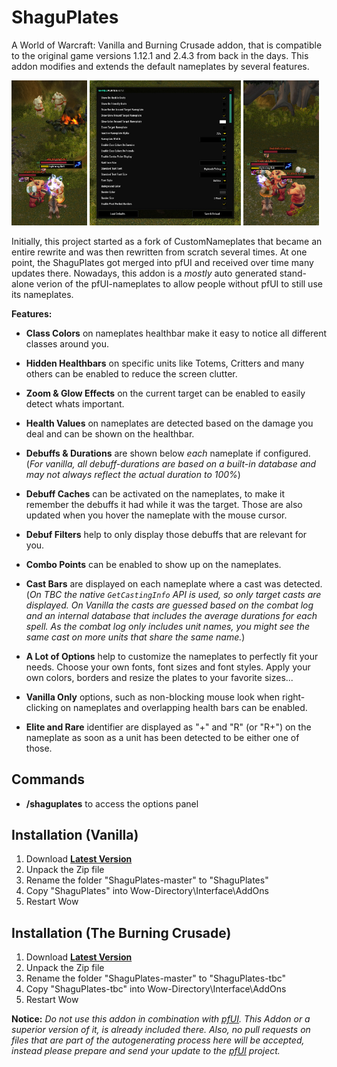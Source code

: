 # ShaguPlates

A World of Warcraft: Vanilla and Burning Crusade addon, that is compatible to the original game versions 1.12.1 and 2.4.3 from back in the days. This addon modifies and extends the default nameplates by several features.

<a href="preview/smaller.png"><img src="preview/left.jpg" width="24%"></a>
<a href="preview/smaller.png"><img src="preview/center.jpg" width="48%"></a>
<a href="preview/smaller.png"><img src="preview/right.jpg" width="24%"></a>

Initially, this project started as a fork of CustomNameplates that became an entire rewrite and was then rewritten from scratch several times. At one point, the ShaguPlates got merged into pfUI and received over time many updates there. Nowadays, this addon is a *mostly* auto generated stand-alone verion of the pfUI-nameplates to allow people without pfUI to still use its nameplates.

**Features:**
* **Class Colors** on nameplates healthbar make it easy to notice all different classes around you.

* **Hidden Healthbars** on specific units like Totems, Critters and many others can be enabled to reduce the screen clutter.

* **Zoom & Glow Effects** on the current target can be enabled to easily detect whats important.

* **Health Values** on nameplates are detected based on the damage you deal and can be shown on the healthbar.

* **Debuffs & Durations** are shown below *each* nameplate if configured.
  (*For vanilla, all debuff-durations are based on a built-in database and may not always reflect the actual duration to 100%*)

* **Debuff Caches** can be activated on the nameplates, to make it remember the debuffs it had while it was the target. Those are also updated when you hover the nameplate with the mouse cursor.

* **Debuf Filters** help to only display those debuffs that are relevant for you.

* **Combo Points** can be enabled to show up on the nameplates.

* **Cast Bars** are displayed on each nameplate where a cast was detected. (*On TBC the native `GetCastingInfo` API is used, so only target casts are displayed. On Vanilla the casts are guessed based on the combat log and an internal database that includes the average durations for each spell. As the combat log only includes unit names, you might see the same cast on more units that share the same name.*)

* **A Lot of Options** help to customize the nameplates to perfectly fit your needs. Choose your own fonts, font sizes and font styles. Apply your own colors, borders and resize the plates to your favorite sizes...

* **Vanilla Only** options, such as non-blocking mouse look when right-clicking on nameplates and overlapping health bars can be enabled.

* **Elite and Rare** identifier are displayed as "+" and "R" (or "R+") on the nameplate as soon as a unit has been detected to be either one of those.

## Commands

* **/shaguplates** to access the options panel

## Installation (Vanilla)
1. Download **[Latest Version](https://github.com/shagu/ShaguPlates/archive/master.zip)**
2. Unpack the Zip file
3. Rename the folder "ShaguPlates-master" to "ShaguPlates"
4. Copy "ShaguPlates" into Wow-Directory\Interface\AddOns
5. Restart Wow

## Installation (The Burning Crusade)
1. Download **[Latest Version](https://github.com/shagu/ShaguPlates/archive/master.zip)**
2. Unpack the Zip file
3. Rename the folder "ShaguPlates-master" to "ShaguPlates-tbc"
4. Copy "ShaguPlates-tbc" into Wow-Directory\Interface\AddOns
5. Restart Wow

**Notice:**
*Do not use this addon in combination with [pfUI](https://github.com/shagu.pfUI). This Addon or a superior version of it, is already included there. Also, no pull requests on files that are part of the autogenerating process here will be accepted, instead please prepare and send your update to the [pfUI](https://github.com/shagu.pfUI) project.*
